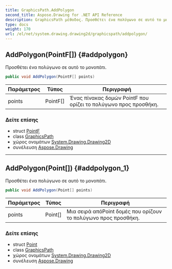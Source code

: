 ```yaml
---
title: GraphicsPath.AddPolygon
second_title: Aspose.Drawing for .NET API Reference
description: GraphicsPath μέθοδος. Προσθέτει ένα πολύγωνο σε αυτό το μονοπάτι.
type: docs
weight: 170
url: /el/net/system.drawing.drawing2d/graphicspath/addpolygon/
---
```

## AddPolygon(PointF[]) {#addpolygon}

Προσθέτει ένα πολύγωνο σε αυτό το μονοπάτι.

```csharp
public void AddPolygon(PointF[] points)
```

| Παράμετρος | Τύπος | Περιγραφή |
| --- | --- | --- |
| points | PointF[] | Ένας πίνακας δομών PointF που ορίζει το πολύγωνο προς προσθήκη. |

### Δείτε επίσης

* struct [PointF](../../../system.drawing/pointf/)
* class [GraphicsPath](../)
* χώρος ονομάτων [System.Drawing.Drawing2D](../../graphicspath/)
* συνέλευση [Aspose.Drawing](../../../)

---

## AddPolygon(Point[]) {#addpolygon_1}

Προσθέτει ένα πολύγωνο σε αυτό το μονοπάτι.

```csharp
public void AddPolygon(Point[] points)
```

| Παράμετρος | Τύπος | Περιγραφή |
| --- | --- | --- |
| points | Point[] | Μια σειρά απόPoint δομές που ορίζουν το πολύγωνο προς προσθήκη. |

### Δείτε επίσης

* struct [Point](../../../system.drawing/point/)
* class [GraphicsPath](../)
* χώρος ονομάτων [System.Drawing.Drawing2D](../../graphicspath/)
* συνέλευση [Aspose.Drawing](../../../)


